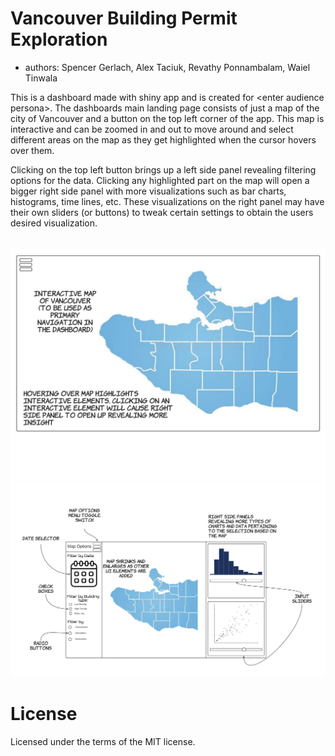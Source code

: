 # Vancouver Building Permit Exploration
- authors: Spencer Gerlach, Alex Taciuk, Revathy Ponnambalam, Waiel Tinwala

This is a dashboard made with shiny app and is created for \<enter audience persona\>. The dashboards main landing page consists of just a map of the city of Vancouver and a button on the top left corner of the app. This map is interactive and can be zoomed in and out to move around and select different areas on the map as they get highlighted when the cursor hovers over them.

Clicking on the top left button brings up a left side panel revealing filtering options for the data. Clicking any highlighted part on the map will open a bigger right side panel with more visualizations such as bar charts, histograms, time lines, etc. These visualizations on the right panel may have their own sliders (or buttons) to tweak certain settings to obtain the users desired visualization.
<br>
<br>
<br>
<img src="img/dashboard_design_page1.png">
<img src="img/dashboard_design_page2.png">

# License
Licensed under the terms of the MIT license.
